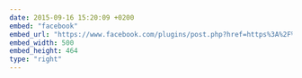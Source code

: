 ```yaml
---
date: 2015-09-16 15:20:09 +0200
embed: "facebook"
embed_url: "https://www.facebook.com/plugins/post.php?href=https%3A%2F%2Fwww.facebook.com%2Fphoto.php%3Ffbid%3D10151687540024865%26set%3Da.10150382045299865.355740.580174864%26type%3D3&width=500"
embed_width: 500
embed_height: 464
type: "right"
---
```

